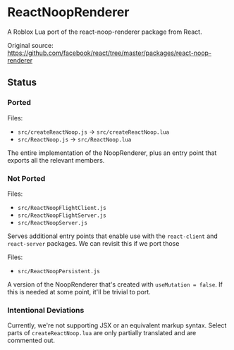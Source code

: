 # ReactNoopRenderer
A Roblox Lua port of the react-noop-renderer package from React.

Original source: https://github.com/facebook/react/tree/master/packages/react-noop-renderer

## Status

### Ported
Files:
* `src/createReactNoop.js` -> `src/createReactNoop.lua`
* `src/ReactNoop.js` -> `src/ReactNoop.lua`

The entire implementation of the NoopRenderer, plus an entry point that exports all the relevant members.

### Not Ported
Files:
* `src/ReactNoopFlightClient.js`
* `src/ReactNoopFlightServer.js`
* `src/ReactNoopServer.js`

Serves additional entry points that enable use with the `react-client` and `react-server` packages. We can revisit this if we port those

Files:
* `src/ReactNoopPersistent.js`

A version of the NoopRenderer that's created with `useMutation = false`. If this is needed at some point, it'll be trivial to port.

### Intentional Deviations
Currently, we're not supporting JSX or an equivalent markup syntax. Select parts of `createReactNoop.lua` are only partially translated and are commented out.